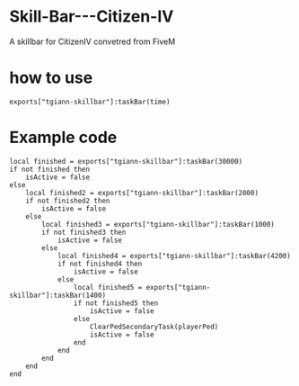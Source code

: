 # Skill-Bar---Citizen-IV

A skillbar for CitizenIV convetred from FiveM


# how to use

`exports["tgiann-skillbar"]:taskBar(time)`

# Example code

```
local finished = exports["tgiann-skillbar"]:taskBar(30000)
if not finished then
    isActive = false
else
    local finished2 = exports["tgiann-skillbar"]:taskBar(2000)
    if not finished2 then
        isActive = false
    else
        local finished3 = exports["tgiann-skillbar"]:taskBar(1000)
        if not finished3 then
            isActive = false
        else
            local finished4 = exports["tgiann-skillbar"]:taskBar(4200)
            if not finished4 then
                isActive = false
            else
                local finished5 = exports["tgiann-skillbar"]:taskBar(1400)
                if not finished5 then
                    isActive = false
                else
                    ClearPedSecondaryTask(playerPed)
                    isActive = false
                end
            end
        end
    end
end
```

